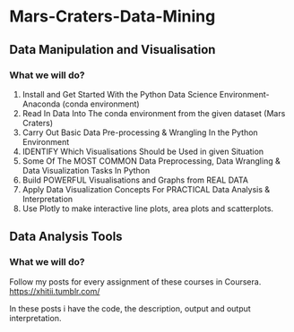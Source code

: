 # Mars-Craters-Data-Mining
## Data Manipulation and Visualisation

### What we will do?
1. Install and Get Started With the Python Data Science Environment- Anaconda (conda environment)
2. Read In Data Into The conda environment from the given dataset (Mars Craters)
3. Carry Out Basic Data Pre-processing & Wrangling In the Python Environment
4. IDENTIFY Which Visualisations Should be Used in given Situation
5. Some Of The MOST COMMON Data Preprocessing, Data Wrangling & Data Visualization Tasks In Python
6. Build POWERFUL Visualisations and Graphs from REAL DATA
7. Apply Data Visualization Concepts For PRACTICAL Data Analysis & Interpretation
8. Use Plotly to make interactive line plots, area plots and scatterplots.


## Data Analysis Tools

### What we will do?


Follow my posts for every assignment of these courses in Coursera.
https://xhitii.tumblr.com/

In these posts i have the code, the description, output and output interpretation.
